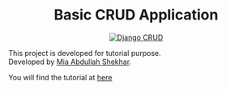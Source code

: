 <h1 align="center"> Basic CRUD Application</h1>
<p align="center">
  <a href="#" target="_blank">
    <img alt="Django CRUD" src="res/Cover.jpg">
  </a>
</p>
<p>
  This project is developed for tutorial purpose.</br>
  Developed by  <a href="https://www.linkedin.com/in/mia-abdullah-shekhar-3baa8826/"  target="_blank">Mia Abdullah Shekhar</a>.
<br>
<p>
You will find the tutorial at <a href="https://medium.com/@shekharabdullah/django-crud-21b6e34ae904"  target="_blank">here</a></p>
</p>
